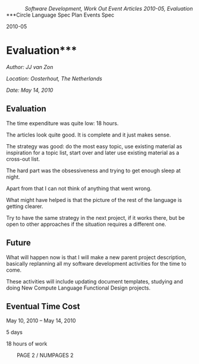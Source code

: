 ﻿`		`*Software Development, Work Out Event Articles 2010-05, Evaluation*
***Circle Language Spec Plan
Events Spec

2010-05

Evaluation***
============================


*Author: JJ van Zon*

*Location: Oosterhout, The Netherlands*

*Date: May 14, 2010*
## **Evaluation**
The time expenditure was quite low: 18 hours.

The articles look quite good. It is complete and it just makes sense.

The strategy was good: do the most easy topic, use existing material as inspiration for a topic list, start over and later use existing material as a cross-out list.

The hard part was the obsessiveness and trying to get enough sleep at night.

Apart from that I can not think of anything that went wrong.

What might have helped is that the picture of the rest of the language is getting clearer.

Try to have the same strategy in the next project, if it works there, but be open to other approaches if the situation requires a different one.
## **Future**
What will happen now is that I will make a new parent project description, basically replanning all my software development activities for the time to come.

These activities will include updating document templates, studying and doing New Compute Language Functional Design projects.
## **Eventual Time Cost**
May 10, 2010 – May 14, 2010

5 days

18 hours of work

`	 `PAGE 2 /  NUMPAGES 2
